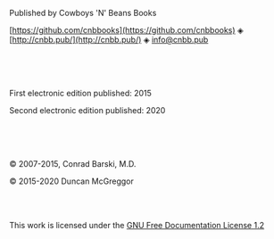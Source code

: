 


Published by Cowboys 'N' Beans Books

[https://github.com/cnbbooks](https://github.com/cnbbooks) &#9672; [http://cnbb.pub/](http://cnbb.pub/) &#9672; [info@cnbb.pub](mailto:info@cnbb.pub)

<br/>
<br/>
<br/>

First electronic edition published: 2015

Second electronic edition published: 2020

<br/>
<br/>
<br/>

 &copy; 2007-2015, Conrad Barski, M.D.

 &copy; 2015-2020 Duncan McGreggor

<br/>
<br/>

This work is licensed under the [GNU Free Documentation License 1.2](http://www.gnu.org/licenses/fdl.txt)

